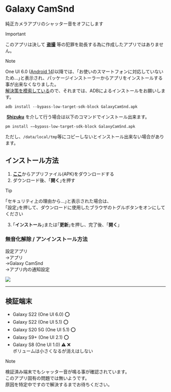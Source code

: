 # Galaxy CamSnd

純正カメラアプリのシャッター音をオフにします

> [!IMPORTANT]
> このアプリは決して [**盗撮**](https://atomfirm.com/keiji/279) 等の犯罪を助長する為に作成したアプリではありません。

> [!NOTE]
> One UI 6.0 ([Android 14](https://developer.android.com/about/versions/14/behavior-changes-all?hl=ja#minimum-target-api-level))以降では、｢お使いのスマートフォンに対応していないため...｣と表示され、パッケージインストーラーからアプリをインストールする事が出来なくなりました。  
> [解決策を模索している](https://issuetracker.google.com/issues/323771601#comment4)ので、それまでは、ADBによるインストールをお願いします。
> ```
> adb install --bypass-low-target-sdk-block GalaxyCamSnd.apk
> ```
> ︎
> [**Shizuku**](https://github.com/RikkaApps/Shizuku) を介して行う場合は以下のコマンドでインストール出来ます。
> ```
> pm install −−bypass-low-target-sdk-block GalaxyCamSnd.apk
> ```
> ただし、`/data/local/tmp`等にコピーしないとインストール出来ない場合があります。

## インストール方法

1. [**ここ**](https://github.com/s1204IT/GalaxyCamSnd/releases/latest/)からアプリファイル(APK)をダウンロードする
2. ダウンロード後、｢**開く**｣を押す
  > [!TIP]
  > ｢セキュリティ上の理由から...｣と表示された場合は、  
  > ｢設定｣を押して、ダウンロードに使用したブラウザのトグルボタンをオンにしてください
3. ｢**インストール**｣または｢**更新**｣を押し、完了後、｢**開く**｣

### 無音化解除 / アンインストール方法
設定アプリ  
→アプリ  
→Galaxy CamSnd  
→アプリ内の通知設定  

[![](https://github.com/s1204IT/GalaxyCamSnd/assets/52069677/e658c9cf-0ee8-4a04-bbc7-3c6666bab7b5)](#)


---

## 検証端末
- Galaxy S22 (One UI 6.0) ⭕
- Galaxy S22 (One UI 5.1) ⭕
- Galaxy S20 5G (One UI 5.1) ⭕
- Galaxy S9+ (One UI 2.1) ⭕
- Galaxy S8 (One UI 1.0) :warning: ❌  
  ボリュームは小さくなるが消えはしない

> [!NOTE]
> 検証済み端末でもシャッター音が鳴る事が確認されています。  
> このアプリ固有の問題では無いようです。  
> 原因を特定中ですので解決するまでお待ちください。
